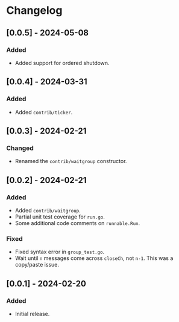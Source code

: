 # Changelog

## [0.0.5] - 2024-05-08

### Added

- Added support for ordered shutdown.

## [0.0.4] - 2024-03-31

### Added

- Added `contrib/ticker`.

## [0.0.3] - 2024-02-21

### Changed

- Renamed the `contrib/waitgroup` constructor.

## [0.0.2] - 2024-02-21

### Added

- Added `contrib/waitgroup`.
- Partial unit test coverage for `run.go`.
- Some additional code comments on `runnable.Run`.

### Fixed

- Fixed syntax error in `group_test.go`.
- Wait until `n` messages come across `closeCh`, not `n-1`. This was a copy/paste issue.

## [0.0.1] - 2024-02-20

### Added

- Initial release.
